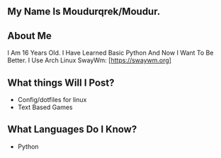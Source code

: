 ## My Name Is Moudurqrek/Moudur.

## About Me
I Am 16 Years Old. I Have Learned Basic Python And Now I Want To Be Better.
I Use Arch Linux SwayWm: [https://swaywm.org]

## What things Will I Post?
- Config/dotfiles for linux
- Text Based Games

## What Languages Do I Know?
- Python
